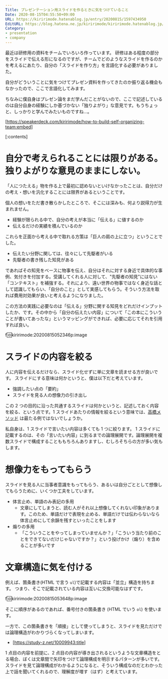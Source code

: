 ```yaml
---
Title: プレゼンテーション用スライドを作るときに気をつけていること
Date: 2020-08-15T04:55:50+09:00
URL: https://kiririmode.hatenablog.jp/entry/20200815/1597434950
EditURL: https://blog.hatena.ne.jp/kiririmode/kiririmode.hatenablog.jp/atom/entry/26006613614499661
Category:
- presentation
- company
---
```


最近は研修用の資料をチームでいろいろ作っています。
研修はある程度の部分をスライドで伝える形になるのですが、チームでどのようなスライドを作るのかを考えるにあたり、自分の「スライドを作り方」を言語化する必要がありました。

自分がどういうことに気をつけてプレゼン資料を作ってきたのか振り返る機会もなかったので、ここで言語化してみます。

ちなみに僕自身はプレゼン論をまだ学んだことがないので、ここで記述しているのは自分自身の経験にしか基づかない「独りよがり」な意見です。もうちょっと、しっかりと学んでみたいものですね…。

[https://speakerdeck.com/kiririmode/how-to-build-self-organizing-team:embed]

[:contents]

# 自分で考えられることには限りがある。独りよがりな意見のままにしない。

「人につたえる」物を作る上で最初に認めないといけなかったことは、自分だけの考え・想いを汎化することには限界があるということです。

個人の想いをただ書き散らかしたところで、そこには深みも、何より説得力が生まれません。

- 経験が限られる中で、自分の考えが本当に「伝える」に値するのか
- 伝えるだけの実績を積んでいるのか

これらを正面から考える中で取れる方策は「巨人の肩の上に立つ」ということでした。

- 伝えたい分野に関しては、往々にして先駆者がいる
- 先駆者の書き残した知見がある

であればその知見をベースに物事を伝え、自分はそれに対する身近で具体的な事例、気付きを付加する。受講してくれる人に対して、"先駆者の知見"にはない「コンテキスト」を補強する。それにより、遠い世界の物事ではなく身近な話として認識してもらい、「自分のこと」として実感してもらう。そういう方法を取れば費用対効果が良いと考えるようになりました。

この方法の実践に必要なのは「伝える」分野に関する知見をどれだけインプットしたか、です。その中から「自分の伝えたい内容」について「この本にこういうことが書いてあったな」というマッピングができれば、必要に応じてそれを引用すれば良い。

f:id:kiririmode:20200815052346p:image

# スライドの内容を絞る

人に内容を伝えるだけなら、スライド化せずに単に文章を読ませる方が良いです。
スライドにする意味は何かというと、僕は以下だと考えています。

- 強調したい点の「要約」
- スライドを見る人の想像力の引き出し

この 2 つの目的に沿った共通するスライドは何かというと、記述しておく内容を絞る、という点です。1 スライドあたりの情報を絞るという意味では、[高橋メソッド](http://www.rubycolor.org/takahashi/takahashi/img0.html) は最たる例ではないでしょうか。

私自身は、1 スライドで言いたい内容は多くても 1 つに絞ります。
 1 スライドに記載するのは、その「言いたい内容」に到るまでの論理展開です。論理展開を複数スライドで構成することももちろんありますし、むしろそちらの方が多い気もします。

# 想像力をもってもらう

スライドを見る人に当事者意識をもってもらう、あるいは自分ごととして想像してもらうために、いくつか工夫をしています。

- 体言止め、単語のみ表記の多用
  - 文章にしてしまうと、読む人がそれ以上想像してくれない印象があります。このため、単語だけで表現を止める、単語だけでは伝わらないなら体言止めにして余韻を残すといったことをします
- 煽りの多用
  - 「こういうことをやってしまっていませんか？」「こういう当たり前のことをできてないだけじゃないですか？」という投げかけ（煽り）を含めることが多いです

# 文章構造に気を付ける

例えば、箇条書き(HTML で言う `ul`)で記載する内容は「並立」構造を持ちます。
つまり、そこで記載されている内容は互いに交換可能なはずです。

f:id:kiririmode:20200815053648p:image

そこに順序があるのであれば、番号付きの箇条書き (HTML でいう `ol`) を使います。


一方で、この箇条書きを「順接」として使ってしまうと、スライドを見ただけでは論理構造がわかりづらくなってしまいます。

- [https://study-z.net/10009943:title]

1 点目の内容を前提に、2 点目の内容が導き出されるというような文章構造をとる場合、ぼくは文章間で矢印をつけて論理構成を明示するパターンが多いです。スライドを見て論理構成がわかるようになると、そういう構成なのだとわかった上で話を聞いてくれるので、理解度が増す（はず）と考えています。
